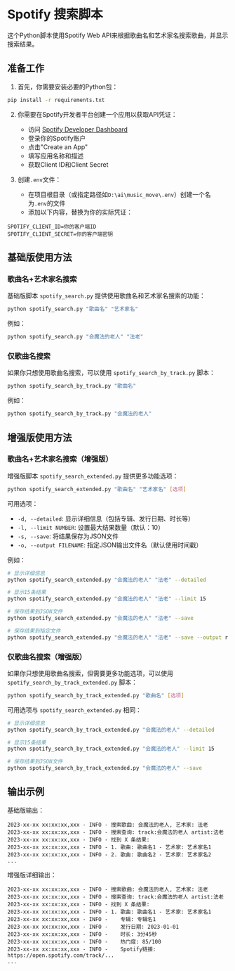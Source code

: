 # Spotify 搜索脚本

这个Python脚本使用Spotify Web API来根据歌曲名和艺术家名搜索歌曲，并显示搜索结果。

## 准备工作

1. 首先，你需要安装必要的Python包：

```bash
pip install -r requirements.txt
```

2. 你需要在Spotify开发者平台创建一个应用以获取API凭证：
   - 访问 [Spotify Developer Dashboard](https://developer.spotify.com/dashboard/)
   - 登录你的Spotify账户
   - 点击"Create an App"
   - 填写应用名称和描述
   - 获取Client ID和Client Secret

3. 创建`.env`文件：
   - 在项目根目录（或指定路径如`D:\ai\music_move\.env`）创建一个名为`.env`的文件
   - 添加以下内容，替换为你的实际凭证：

```
SPOTIFY_CLIENT_ID=你的客户端ID
SPOTIFY_CLIENT_SECRET=你的客户端密钥
```

## 基础版使用方法

### 歌曲名+艺术家名搜索

基础版脚本 `spotify_search.py` 提供使用歌曲名和艺术家名搜索的功能：

```bash
python spotify_search.py "歌曲名" "艺术家名"
```

例如：

```bash
python spotify_search.py "会魔法的老人" "法老"
```

### 仅歌曲名搜索

如果你只想使用歌曲名搜索，可以使用 `spotify_search_by_track.py` 脚本：

```bash
python spotify_search_by_track.py "歌曲名"
```

例如：

```bash
python spotify_search_by_track.py "会魔法的老人"
```

## 增强版使用方法

### 歌曲名+艺术家名搜索（增强版）

增强版脚本 `spotify_search_extended.py` 提供更多功能选项：

```bash
python spotify_search_extended.py "歌曲名" "艺术家名" [选项]
```

可用选项：
- `-d, --detailed`: 显示详细信息（包括专辑、发行日期、时长等）
- `-l, --limit NUMBER`: 设置最大结果数量（默认：10）
- `-s, --save`: 将结果保存为JSON文件
- `-o, --output FILENAME`: 指定JSON输出文件名（默认使用时间戳）

例如：

```bash
# 显示详细信息
python spotify_search_extended.py "会魔法的老人" "法老" --detailed

# 显示15条结果
python spotify_search_extended.py "会魔法的老人" "法老" --limit 15

# 保存结果到JSON文件
python spotify_search_extended.py "会魔法的老人" "法老" --save

# 保存结果到指定文件
python spotify_search_extended.py "会魔法的老人" "法老" --save --output results.json
```

### 仅歌曲名搜索（增强版）

如果你只想使用歌曲名搜索，但需要更多功能选项，可以使用 `spotify_search_by_track_extended.py` 脚本：

```bash
python spotify_search_by_track_extended.py "歌曲名" [选项]
```

可用选项与 `spotify_search_extended.py` 相同：

```bash
# 显示详细信息
python spotify_search_by_track_extended.py "会魔法的老人" --detailed

# 显示15条结果
python spotify_search_by_track_extended.py "会魔法的老人" --limit 15

# 保存结果到JSON文件
python spotify_search_by_track_extended.py "会魔法的老人" --save
```

## 输出示例

基础版输出：
```
2023-xx-xx xx:xx:xx,xxx - INFO - 搜索歌曲: 会魔法的老人, 艺术家: 法老
2023-xx-xx xx:xx:xx,xxx - INFO - 搜索查询: track:会魔法的老人 artist:法老
2023-xx-xx xx:xx:xx,xxx - INFO - 找到 X 条结果:
2023-xx-xx xx:xx:xx,xxx - INFO - 1. 歌曲: 歌曲名1 - 艺术家: 艺术家名1
2023-xx-xx xx:xx:xx,xxx - INFO - 2. 歌曲: 歌曲名2 - 艺术家: 艺术家名2
...
```

增强版详细输出：
```
2023-xx-xx xx:xx:xx,xxx - INFO - 搜索歌曲: 会魔法的老人, 艺术家: 法老
2023-xx-xx xx:xx:xx,xxx - INFO - 搜索查询: track:会魔法的老人 artist:法老
2023-xx-xx xx:xx:xx,xxx - INFO - 找到 X 条结果:
2023-xx-xx xx:xx:xx,xxx - INFO - 1. 歌曲: 歌曲名1 - 艺术家: 艺术家名1
2023-xx-xx xx:xx:xx,xxx - INFO -    专辑: 专辑名1
2023-xx-xx xx:xx:xx,xxx - INFO -    发行日期: 2023-01-01
2023-xx-xx xx:xx:xx,xxx - INFO -    时长: 3分45秒
2023-xx-xx xx:xx:xx,xxx - INFO -    热门度: 85/100
2023-xx-xx xx:xx:xx,xxx - INFO -    Spotify链接: https://open.spotify.com/track/...
...
``` 